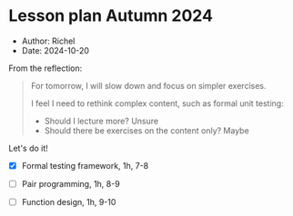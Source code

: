 # Lesson plan Autumn 2024

- Author: Richel
- Date: 2024-10-20

From the reflection:

> For tomorrow, I will slow down and focus on simpler exercises.
> 
> I feel I need to rethink complex content, such as formal unit testing:
> 
> - Should I lecture more? Unsure
> - Should there be exercises on the content only? Maybe

Let's do it!

- [x] Formal testing framework, 1h, 7-8
- [ ] Pair programming, 1h, 8-9
- [ ] Function design, 1h, 9-10


